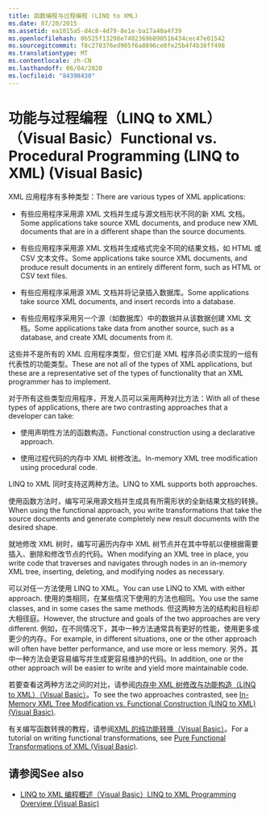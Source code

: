 ```yaml
---
title: 函数编程与过程编程 (LINQ to XML)
ms.date: 07/20/2015
ms.assetid: ea1015a5-d4c8-4d79-8e1e-ba17a40a4f39
ms.openlocfilehash: 0b525f13298e7402369b890516434cec47e01542
ms.sourcegitcommit: f8c270376ed905f6a8896ce0fe25b4f4b38ff498
ms.translationtype: MT
ms.contentlocale: zh-CN
ms.lasthandoff: 06/04/2020
ms.locfileid: "84398430"
---
```

# <a name="functional-vs-procedural-programming-linq-to-xml-visual-basic"></a><span data-ttu-id="535d1-102">功能与过程编程（LINQ to XML）（Visual Basic）</span><span class="sxs-lookup"><span data-stu-id="535d1-102">Functional vs. Procedural Programming (LINQ to XML) (Visual Basic)</span></span>
<span data-ttu-id="535d1-103">XML 应用程序有多种类型：</span><span class="sxs-lookup"><span data-stu-id="535d1-103">There are various types of XML applications:</span></span>  
  
- <span data-ttu-id="535d1-104">有些应用程序采用源 XML 文档并生成与源文档形状不同的新 XML 文档。</span><span class="sxs-lookup"><span data-stu-id="535d1-104">Some applications take source XML documents, and produce new XML documents that are in a different shape than the source documents.</span></span>  
  
- <span data-ttu-id="535d1-105">有些应用程序采用源 XML 文档并生成格式完全不同的结果文档，如 HTML 或 CSV 文本文件。</span><span class="sxs-lookup"><span data-stu-id="535d1-105">Some applications take source XML documents, and produce result documents in an entirely different form, such as HTML or CSV text files.</span></span>  
  
- <span data-ttu-id="535d1-106">有些应用程序采用源 XML 文档并将记录插入数据库。</span><span class="sxs-lookup"><span data-stu-id="535d1-106">Some applications take source XML documents, and insert records into a database.</span></span>  
  
- <span data-ttu-id="535d1-107">有些应用程序采用另一个源（如数据库）中的数据并从该数据创建 XML 文档。</span><span class="sxs-lookup"><span data-stu-id="535d1-107">Some applications take data from another source, such as a database, and create XML documents from it.</span></span>  
  
 <span data-ttu-id="535d1-108">这些并不是所有的 XML 应用程序类型，但它们是 XML 程序员必须实现的一组有代表性的功能类型。</span><span class="sxs-lookup"><span data-stu-id="535d1-108">These are not all of the types of XML applications, but these are a representative set of the types of functionality that an XML programmer has to implement.</span></span>  
  
 <span data-ttu-id="535d1-109">对于所有这些类型应用程序，开发人员可以采用两种对比方法：</span><span class="sxs-lookup"><span data-stu-id="535d1-109">With all of these types of applications, there are two contrasting approaches that a developer can take:</span></span>  
  
- <span data-ttu-id="535d1-110">使用声明性方法的函数构造。</span><span class="sxs-lookup"><span data-stu-id="535d1-110">Functional construction using a declarative approach.</span></span>  
  
- <span data-ttu-id="535d1-111">使用过程代码的内存中 XML 树修改法。</span><span class="sxs-lookup"><span data-stu-id="535d1-111">In-memory XML tree modification using procedural code.</span></span>  
  
 <span data-ttu-id="535d1-112">LINQ to XML 同时支持这两种方法。</span><span class="sxs-lookup"><span data-stu-id="535d1-112">LINQ to XML supports both approaches.</span></span>  
  
 <span data-ttu-id="535d1-113">使用函数方法时，编写可采用源文档并生成具有所需形状的全新结果文档的转换。</span><span class="sxs-lookup"><span data-stu-id="535d1-113">When using the functional approach, you write transformations that take the source documents and generate completely new result documents with the desired shape.</span></span>  
  
 <span data-ttu-id="535d1-114">就地修改 XML 树时，编写可遍历内存中 XML 树节点并在其中导航以便根据需要插入、删除和修改节点的代码。</span><span class="sxs-lookup"><span data-stu-id="535d1-114">When modifying an XML tree in place, you write code that traverses and navigates through nodes in an in-memory XML tree, inserting, deleting, and modifying nodes as necessary.</span></span>  
  
 <span data-ttu-id="535d1-115">可以对任一方法使用 LINQ to XML。</span><span class="sxs-lookup"><span data-stu-id="535d1-115">You can use LINQ to XML with either approach.</span></span> <span data-ttu-id="535d1-116">使用的类相同，在某些情况下使用的方法也相同。</span><span class="sxs-lookup"><span data-stu-id="535d1-116">You use the same classes, and in some cases the same methods.</span></span> <span data-ttu-id="535d1-117">但这两种方法的结构和目标却大相径庭。</span><span class="sxs-lookup"><span data-stu-id="535d1-117">However, the structure and goals of the two approaches are very different.</span></span> <span data-ttu-id="535d1-118">例如，在不同情况下，其中一种方法通常具有更好的性能，使用更多或更少的内存。</span><span class="sxs-lookup"><span data-stu-id="535d1-118">For example, in different situations, one or the other approach will often have better performance, and use more or less memory.</span></span> <span data-ttu-id="535d1-119">另外，其中一种方法会更容易编写并生成更容易维护的代码。</span><span class="sxs-lookup"><span data-stu-id="535d1-119">In addition, one or the other approach will be easier to write and yield more maintainable code.</span></span>  
  
 <span data-ttu-id="535d1-120">若要查看这两种方法之间的对比，请参阅[内存中 XML 树修改与功能构造（LINQ to XML）（Visual Basic）](in-memory-xml-tree-modification-vs-functional-construction.md)。</span><span class="sxs-lookup"><span data-stu-id="535d1-120">To see the two approaches contrasted, see [In-Memory XML Tree Modification vs. Functional Construction (LINQ to XML) (Visual Basic)](in-memory-xml-tree-modification-vs-functional-construction.md).</span></span>  
  
 <span data-ttu-id="535d1-121">有关编写函数转换的教程，请参阅[XML 的纯功能转换（Visual Basic）](pure-functional-transformations-of-xml.md)。</span><span class="sxs-lookup"><span data-stu-id="535d1-121">For a tutorial on writing functional transformations, see [Pure Functional Transformations of XML (Visual Basic)](pure-functional-transformations-of-xml.md).</span></span>  
  
## <a name="see-also"></a><span data-ttu-id="535d1-122">请参阅</span><span class="sxs-lookup"><span data-stu-id="535d1-122">See also</span></span>

- [<span data-ttu-id="535d1-123">LINQ to XML 编程概述（Visual Basic）</span><span class="sxs-lookup"><span data-stu-id="535d1-123">LINQ to XML Programming Overview (Visual Basic)</span></span>](linq-to-xml-programming-overview.md)
